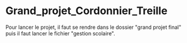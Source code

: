 # Grand_projet_Cordonnier_Treille

Pour lancer le projet, il faut se rendre dans le dossier "grand projet final" puis il faut lancer le fichier "gestion scolaire".
